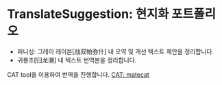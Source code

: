 # TranslateSuggestion: 현지화 포트폴리오

- 퍼니싱: 그레이 레이븐[战双帕弥什] 내 오역 및 개선 텍스트 제안을 정리합니다.
- 귀룡조[归龙潮] 내 텍스트 번역본을 정리합니다.

</rb>

CAT tool을 이용하여 번역을 진행합니다.
[CAT: matecat](https://www.matecat.com/)
